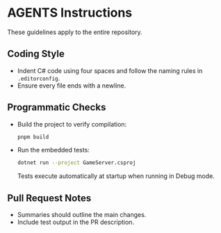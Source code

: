 # AGENTS Instructions

These guidelines apply to the entire repository.

## Coding Style
- Indent C# code using four spaces and follow the naming rules in `.editorconfig`.
- Ensure every file ends with a newline.

## Programmatic Checks
- Build the project to verify compilation:
  ```bash
  pnpm build
  ```
- Run the embedded tests:
  ```bash
  dotnet run --project GameServer.csproj
  ```
  Tests execute automatically at startup when running in Debug mode.

## Pull Request Notes
- Summaries should outline the main changes.
- Include test output in the PR description.

